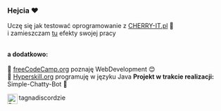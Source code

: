 
 ### Hejcia ❤
Uczę się jak testować oprogramowanie z [CHERRY-IT.pl](https://cherry-it.pl) 🍒 <br />
i zamieszczam [tu](https://github.com/Kordietta/Crowdtesting-Cherry-IT) efekty swojej pracy 
<br />
<br />


<strong>a dodatkowo: </strong>
<br />
<br />
📕 [freeCodeCamp.org](https://www.freecodecamp.org) poznaję WebDevelopment 😊 <br />
📕 [Hyperskill.org](https://hyperskill.org) programuję w języku Java <strong>Projekt w trakcie realizacji:</strong> Simple-Chatty-Bot 📌

<img align="left" alt="React" width="23" src="https://icon-icons.com/icons2/2248/PNG/48/discord_icon_136688.png" /> tagnadiscordzie


<!--
Here are some ideas to get you started:
posiadam pierwszy certyfikat: 🏆 <strong>Responsive Web Design</strong> <br />
- 🔭 I’m currently working on ...
- 🌱 I’m currently learning ...
- 👯 I’m looking to collaborate on ...
- 🤔 I’m looking for help with ...
- 💬 Ask me about ...
- 📫 How to reach me: ...
- 😄 Pronouns: ...
- ⚡ Fun fact: ...
-->

